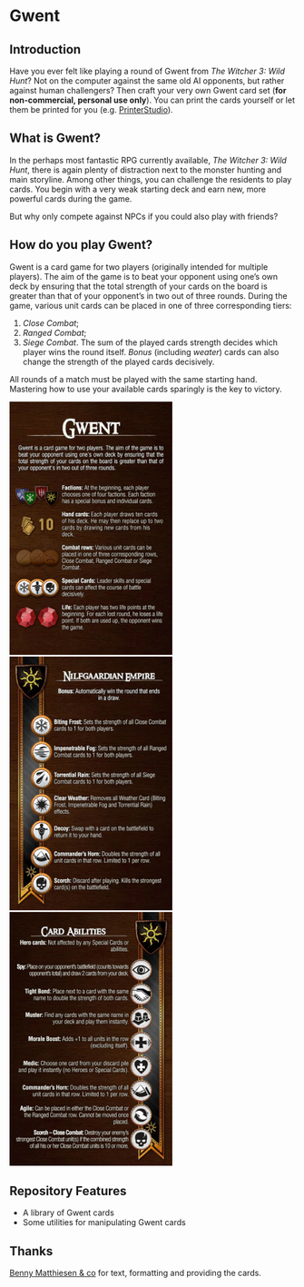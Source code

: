 Gwent
==========

Introduction
--------------------------------------------------------------------------
Have you ever felt like playing a round of Gwent from _The Witcher 3: Wild Hunt_? Not on the computer against the same old AI opponents, but rather against human challengers? Then craft your very own Gwent card set (**for non-commercial, personal use only**). You can print the cards yourself or let them be printed for you (e.g. [PrinterStudio](http://www.printerstudio.com/personalized/bridge-size-custom-cards-blank-cards.html)).

What is Gwent?
--------------------------------------------------------------------------
In the perhaps most fantastic RPG currently available, _The Witcher 3: Wild Hunt_, there is again plenty of distraction next to the monster hunting and main storyline. Among other things, you can challenge the residents to play cards. You begin with a very weak starting deck and earn new, more powerful cards during the game.

But why only compete against NPCs if you could also play with friends?

How do you play Gwent?
--------------------------------------------------------------------------
Gwent is a card game for two players (originally intended for multiple players). The aim of the game is to beat your opponent using one’s own deck by ensuring that the total strength of your cards on the board is greater than that of your opponent’s in two out of three rounds. During the game, various unit cards can be placed in one of three corresponding tiers: 
1. _Close Combat_;
2. _Ranged Combat_;
3. _Siege Combat_. 
The sum of the played cards strength decides which player wins the round itself. _Bonus_ (including _weater_) cards can also change the strength of the played cards decisively.

All rounds of a match must be played with the same starting hand. Mastering how to use your available cards sparingly is the key to victory.

<img src="https://raw.githubusercontent.com/matt77hias/Gwent/master/res/Gwent/Rules/Gwent%20Rules.png" width="287"> <img src="https://raw.githubusercontent.com/matt77hias/Gwent/master/res/Gwent/Rules/Nilfgaardian%20Empire%20Rules%201.png" width="287"> <img src="https://raw.githubusercontent.com/matt77hias/Gwent/master/res/Gwent/Rules/Nilfgaardian%20Empire%20Rules%202.png" width="287">

Repository Features
--------------------------------------------------------------------------
* A library of Gwent cards
* Some utilities for manipulating Gwent cards

Thanks
--------------------------------------------------------------------------
[Benny Matthiesen & co](https://ninjalooter.de/45269/selber-basteln-gwint-kartenset-gwent-playing-cards-deutsch-english/) for text, formatting and providing the cards.
